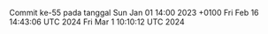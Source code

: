 Commit ke-55 pada tanggal Sun Jan 01 14:00 2023 +0100
Fri Feb 16 14:43:06 UTC 2024
Fri Mar  1 10:10:12 UTC 2024
